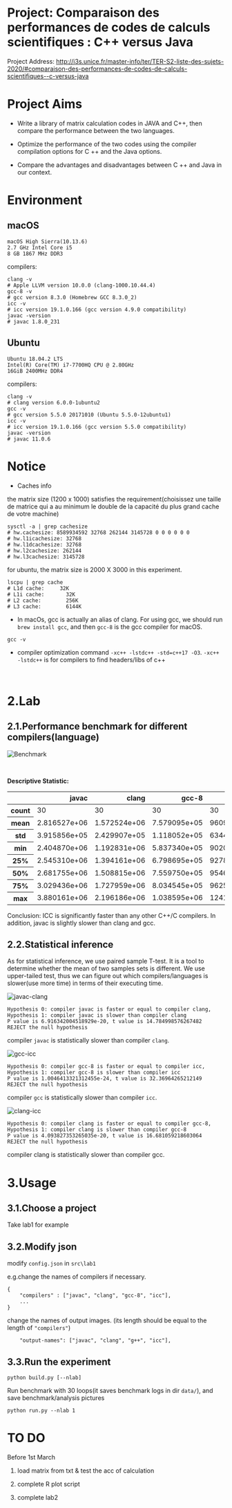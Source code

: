 <!--
 * @Author: Lin Sinan
 * @Github: https://github.com/linsinan1995
 * @Email: mynameisxiaou@gmail.com
 * @LastEditors: Lin Sinan
 * @Description: 
*               
*               
*               
 -->

# Project: Comparaison des performances de codes de calculs scientifiques : C++ versus Java

Project Address: http://i3s.unice.fr/master-info/ter/TER-S2-liste-des-sujets-2020/#comparaison-des-performances-de-codes-de-calculs-scientifiques--c-versus-java

# Project Aims

- Write a library of matrix calculation codes in JAVA and C++, then compare the performance between the two languages.

- Optimize the performance of the two codes using the compiler compilation options for C ++ and the Java options.

- Compare the advantages and disadvantages between C ++ and Java in our context.

# Environment

## macOS

```
macOS High Sierra(10.13.6)
2.7 GHz Intel Core i5
8 GB 1867 MHz DDR3
```

compilers:
```shell
clang -v
# Apple LLVM version 10.0.0 (clang-1000.10.44.4)
gcc-8 -v
# gcc version 8.3.0 (Homebrew GCC 8.3.0_2) 
icc -v
# icc version 19.1.0.166 (gcc version 4.9.0 compatibility)
javac -version
# javac 1.8.0_231
```
## Ubuntu

```
Ubuntu 18.04.2 LTS
Intel(R) Core(TM) i7-7700HQ CPU @ 2.80GHz
16GiB 2400MHz DDR4
```

compilers:
```shell
clang -v
# clang version 6.0.0-1ubuntu2
gcc -v
# gcc version 5.5.0 20171010 (Ubuntu 5.5.0-12ubuntu1) 
icc -v
# icc version 19.1.0.166 (gcc version 5.5.0 compatibility)
javac -version
# javac 11.0.6
```


# Notice

- Caches info

the matrix size (1200 x 1000) satisfies the requirement(choisissez une taille de matrice qui a au minimum le double de la capacité du plus grand cache de votre machine)
```shell
sysctl -a | grep cachesize
# hw.cachesize: 8589934592 32768 262144 3145728 0 0 0 0 0 0
# hw.l1icachesize: 32768
# hw.l1dcachesize: 32768
# hw.l2cachesize: 262144
# hw.l3cachesize: 3145728
```

for ubuntu, the matrix size is 2000  X 3000 in this experiment.
```shell
lscpu | grep cache
# L1d cache:     32K
# L1i cache:       32K
# L2 cache:        256K
# L3 cache:        6144K
```

- In macOs, gcc is actually an alias of clang. For using gcc, we should run `brew install gcc`, and then `gcc-8` is the gcc compiler for macOS.

```shell
gcc -v
```

- compiler optimization command `-xc++ -lstdc++ -std=c++17 -O3`. `-xc++ -lstdc++` is for compilers to find headers/libs of c++


<br>

# 2.Lab

## 2.1.Performance benchmark for different compilers(language)


![Benchmark](pics/lab1/result.png)

<br>

**Descriptive Statistic:**

<table class="dataframe">   <thead>     <tr style="text-align: right;">       <th></th>       <th>javac</th>       <th>clang</th>       <th>gcc-8</th>       <th>icc</th>     </tr>   </thead>   <tbody>     <tr>       <th>count</th>       <td>30</td>       <td>30</td>       <td>30</td>       <td>30</td>     </tr>     <tr>       <th>mean</th>       <td>2.816527e+06</td>       <td>1.572524e+06</td>       <td>7.579095e+05</td>       <td>96093.284000</td>     </tr>     <tr>       <th>std</th>       <td>3.915856e+05</td>       <td>2.429907e+05</td>       <td>1.118052e+05</td>       <td>6344.973166</td>     </tr>     <tr>       <th>min</th>       <td>2.404870e+06</td>       <td>1.192831e+06</td>       <td>5.837340e+05</td>       <td>90209.344000</td>     </tr>     <tr>       <th>25%</th>       <td>2.545310e+06</td>       <td>1.394161e+06</td>       <td>6.798695e+05</td>       <td>92784.640000</td>     </tr>     <tr>       <th>50%</th>       <td>2.681755e+06</td>       <td>1.508815e+06</td>       <td>7.559750e+05</td>       <td>95469.988000</td>     </tr>     <tr>       <th>75%</th>       <td>3.029436e+06</td>       <td>1.727959e+06</td>       <td>8.034545e+05</td>       <td>96253.990000</td>     </tr>     <tr>       <th>max</th>       <td>3.880161e+06</td>       <td>2.196186e+06</td>       <td>1.038595e+06</td>       <td>124182.224000</td>     </tr>   </tbody> </table>

Conclusion: ICC is significantly faster than any other C++/C compilers. In addition, javac is slightly slower than clang and gcc.



## 2.2.Statistical inference

As for statistical inference, we use paired sample T-test. It is a tool to determine whether the mean of two samples sets is different. We use upper-tailed test, thus we can figure out which compilers/languages is slower(use more time) in terms of their executing time. 


![javac-clang](pics/lab1/javac_clang.png)

```
Hypothesis 0: compiler javac is faster or equal to compiler clang, 
Hypothesis 1: compiler javac is slower than compiler clang
P value is 6.916342004518929e-20, t value is 14.784998576267482
REJECT the null hypothesis
```
compiler `javac` is statistically slower than compiler `clang`.


![gcc-icc](pics/lab1/gcc-8_icc.png)

```
Hypothesis 0: compiler gcc-8 is faster or equal to compiler icc, 
Hypothesis 1: compiler gcc-8 is slower than compiler icc
P value is 1.0046413321312455e-24, t value is 32.36964265212149
REJECT the null hypothesis
```
compiler `gcc` is statistically slower than compiler `icc`.

![clang-icc](pics/lab1/clang_gcc-8.png)

```
Hypothesis 0: compiler clang is faster or equal to compiler gcc-8, 
Hypothesis 1: compiler clang is slower than compiler gcc-8
P value is 4.093827353265035e-20, t value is 16.681059218603064
REJECT the null hypothesis
```
compiler clang is statistically slower than compiler gcc.


# 3.Usage

## 3.1.Choose a project

Take lab1 for example

## 3.2.Modify json

modify `config.json` in `src\lab1`

e.g.change the names of compilers if necessary.

```
{
    "compilers" : ["javac", "clang", "gcc-8", "icc"],
    ...
}
```

change the names of output images. (its length should be equal to the length of `"compilers"`)

```
    "output-names": ["javac", "clang", "g++", "icc"],
```


## 3.3.Run the experiment
```shell
python build.py [--nlab] 
```

Run benchmark with 30 loops(it saves benchmark logs in dir `data/`), and save benchmark/analysis pictures
```shell
python run.py --nlab 1
```


# TO DO

Before 1st March

1. load matrix from txt & test the acc of calculation

2. complete R plot script

3. complete lab2